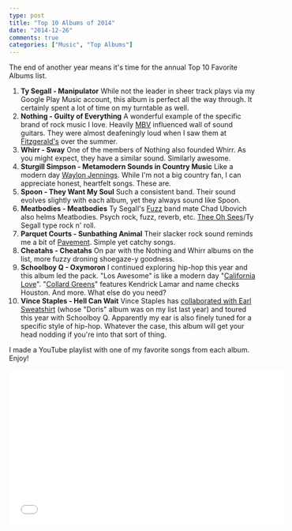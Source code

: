 ```yaml
---
type: post
title: "Top 10 Albums of 2014"
date: "2014-12-26"
comments: true
categories: ["Music", "Top Albums"]
---
```


The end of another year means it's time for the annual Top 10 Favorite Albums list.

1. **Ty Segall - Manipulator** While not the leader in sheer track plays via my Google Play Music account, this album is perfect all the way through. It certainly spent a lot of time on my turntable as well.
1. **Nothing - Guilty of Everything** A wonderful example of the specific brand of rock music I love. Heavily [MBV](https://www.youtube.com/watch?v=zhxXn60Z0yk) influenced wall of sound guitars. They were almost deafeningly loud when I saw them at [Fitzgerald's](http://fitzlivemusic.com) over the summer.
1. **Whirr - Sway** One of the members of Nothing also founded Whirr. As you might expect, they have a similar sound. Similarly awesome.
1. **Sturgill Simpson - Metamodern Sounds in Country Music** Like a modern day [Waylon Jennings](https://www.youtube.com/watch?v=14ZHn_76QM0). While I'm not a big country fan, I can appreciate honest, heartfelt songs. These are.
1. **Spoon - They Want My Soul** Such a consistent band. Their sound evolves slightly with each album, yet they always sound like Spoon.
1. **Meatbodies - Meatbodies** Ty Segall's [Fuzz](https://www.youtube.com/watch?v=iDEmMyowfPU) band mate Chad Ubovich also helms Meatbodies. Psych rock, fuzz, reverb, etc. [Thee Oh Sees](https://www.youtube.com/watch?v=DuYOMvTLoJo)/Ty Segall type rock n' roll.
1. **Parquet Courts - Sunbathing Animal** Their slacker rock sound reminds me a bit of [Pavement](https://www.youtube.com/watch?v=lPvhKV3Yg2k). Simple yet catchy songs.
1. **Cheatahs - Cheatahs** On par with the Nothing and Whirr albums on the list, more fuzzy droning shoegaze-y goodness.
1. **Schoolboy Q - Oxymoron** I continued exploring hip-hop this year and this album led the pack. "Los Awesome" is like a modern day "[California Love](https://www.youtube.com/watch?v=uWbXQQG9B6c)". "[Collard Greens](https://www.youtube.com/watch?v=_L2vJEb6lVE)" features Kendrick Lamar and name checks Houston. And more. What else do you need?
1. **Vince Staples - Hell Can Wait** Vince Staples has [collaborated with Earl Sweatshirt](https://www.youtube.com/watch?v=BGfE-mbdmXg) (whose "Doris" album was on my list last year) and toured this year with Schoolboy Q. Apparently my ear is also finely tuned for a specific style of hip-hop. Whatever the case, this album will get your head nodding if you're into that sort of thing.

I made a YouTube playlist with one of my favorite songs from each album. Enjoy!

<iframe width="560" height="315" src="//www.youtube.com/embed/videoseries?list=PL4Qh67kwS0G6xBXF7IgmsAR_9772oiccJ" frameborder="0" allowfullscreen></iframe>